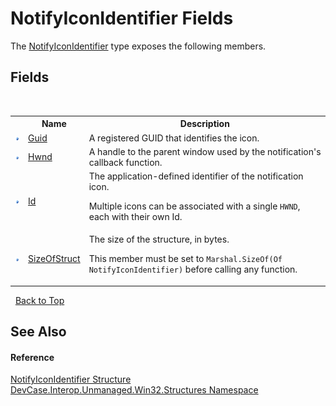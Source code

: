 # NotifyIconIdentifier Fields
 

The <a href="T_DevCase_Interop_Unmanaged_Win32_Structures_NotifyIconIdentifier">NotifyIconIdentifier</a> type exposes the following members.


## Fields
&nbsp;<table><tr><th></th><th>Name</th><th>Description</th></tr><tr><td>![Public field](media/pubfield.gif "Public field")</td><td><a href="F_DevCase_Interop_Unmanaged_Win32_Structures_NotifyIconIdentifier_Guid">Guid</a></td><td>
A registered GUID that identifies the icon.</td></tr><tr><td>![Public field](media/pubfield.gif "Public field")</td><td><a href="F_DevCase_Interop_Unmanaged_Win32_Structures_NotifyIconIdentifier_Hwnd">Hwnd</a></td><td>
A handle to the parent window used by the notification's callback function.</td></tr><tr><td>![Public field](media/pubfield.gif "Public field")</td><td><a href="F_DevCase_Interop_Unmanaged_Win32_Structures_NotifyIconIdentifier_Id">Id</a></td><td>
The application-defined identifier of the notification icon. 

 Multiple icons can be associated with a single `HWND`, each with their own Id.</td></tr><tr><td>![Public field](media/pubfield.gif "Public field")</td><td><a href="F_DevCase_Interop_Unmanaged_Win32_Structures_NotifyIconIdentifier_SizeOfStruct">SizeOfStruct</a></td><td>
The size of the structure, in bytes. 

 This member must be set to `Marshal.SizeOf(Of NotifyIconIdentifier)` before calling any function.</td></tr></table>&nbsp;
<a href="#notifyiconidentifier-fields">Back to Top</a>

## See Also


#### Reference
<a href="T_DevCase_Interop_Unmanaged_Win32_Structures_NotifyIconIdentifier">NotifyIconIdentifier Structure</a><br /><a href="N_DevCase_Interop_Unmanaged_Win32_Structures">DevCase.Interop.Unmanaged.Win32.Structures Namespace</a><br />